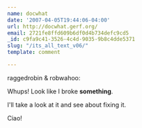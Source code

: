 ```yaml
---
name: docwhat
date: '2007-04-05T19:44:06-04:00'
url: http://docwhat.gerf.org/
email: 2721fe8ffd609b6df0d4b734defc9cd5
_id: c9fa9c41-3526-4c4d-9035-9b8c4dde5371
slug: "/its_all_text_v06/"
template: comment

---
```


raggedrobin & robwahoo:

Whups!  Look like I broke <strong>something</strong>.

I'll take a look at it and see about fixing it.

Ciao!
